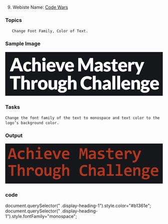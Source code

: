 9. Webiste Name: [Code Wars](https://www.codewars.com/)

### Topics

       Change Font Family, Color of Text.

### Sample Image

![Sample One](./Pic16.png)

### Tasks

    Change the font family of the text to monospace and text color to the logo’s background color.

### Output

![Output](./Pic17.png)

### code

document.querySelector(" .display-heading-1").style.color="#b1361e";
document.querySelector(" .display-heading-1").style.fontFamily="monospace";